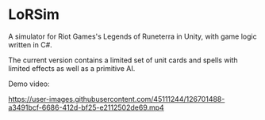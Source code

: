 # LoRSim

A simulator for Riot Games's Legends of Runeterra in Unity, with game logic written in C#.

The current version contains a limited set of unit cards and spells with limited effects as well as a primitive AI.

Demo video:

https://user-images.githubusercontent.com/45111244/126701488-a3491bcf-6686-412d-bf25-e2112502de69.mp4
